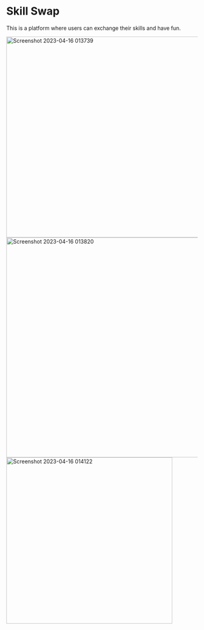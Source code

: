 # Skill Swap

This is a platform where users can exchange their skills and have fun.
 
<img width="528" alt="Screenshot 2023-04-16 013739" src="https://user-images.githubusercontent.com/56139934/232273461-dc07cc3c-a666-45c2-8519-d217cad01720.png">
<img width="578" alt="Screenshot 2023-04-16 013820" src="https://user-images.githubusercontent.com/56139934/232273462-37f0d8ef-aa35-4637-9329-b32802927249.png">
<img width="437" alt="Screenshot 2023-04-16 014122" src="https://user-images.githubusercontent.com/56139934/232273411-f3d8319e-82c8-4c8b-9575-9195e77cd451.png">
